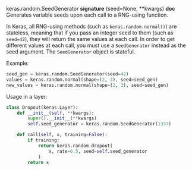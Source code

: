 keras.random.SeedGenerator
__signature__
(seed=None, **kwargs)
__doc__
Generates variable seeds upon each call to a RNG-using function.

In Keras, all RNG-using methods (such as `keras.random.normal()`)
are stateless, meaning that if you pass an integer seed to them
(such as `seed=42`), they will return the same values at each call.
In order to get different values at each call, you must use a
`SeedGenerator` instead as the seed argument. The `SeedGenerator`
object is stateful.

Example:

```python
seed_gen = keras.random.SeedGenerator(seed=42)
values = keras.random.normal(shape=(2, 3), seed=seed_gen)
new_values = keras.random.normal(shape=(2, 3), seed=seed_gen)
```

Usage in a layer:

```python
class Dropout(keras.Layer):
    def __init__(self, **kwargs):
        super().__init__(**kwargs)
        self.seed_generator = keras.random.SeedGenerator(1337)

    def call(self, x, training=False):
        if training:
            return keras.random.dropout(
                x, rate=0.5, seed=self.seed_generator
            )
        return x
```
